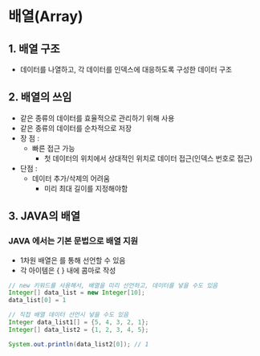 # 배열(Array)

## 1. 배열 구조
- 데이터를 나열하고, 각 데이터를 인덱스에 대응하도록 구성한 데이터 구조
## 2. 배열의 쓰임
- 같은 종류의 데이터를 효율적으로 관리하기 위해 사용
- 같은 종류의 데이터를 순차적으로 저장
- 장 점 :
    - 빠른 접근 가능
        - 첫 데이터의 위치에서 상대적인 위치로 데이터 접근(인덱스 번호로 접근)
- 단점 :
    - 데이터 추가/삭제의 어려움
        - 미리 최대 길이를 지정해야함


## 3.  JAVA의 배열

### JAVA 에서는 기본 문법으로 배열 지원
- 1차원 배열은 를 통해 선언할 수 있음
- 각 아이템은 { } 내에 콤마로 작성


```java
// new 키워드를 사용해서, 배열을 미리 선언하고, 데이터를 넣을 수도 있음
Integer[] data_list = new Integer[10];
data_list[0] = 1

// 직접 배열 데이터 선언시 넣을 수도 있음
Integer data_list1[] = {5, 4, 3, 2, 1};
Integer[] data_list2 = {1, 2, 3, 4, 5};

System.out.println(data_list2[0]); // 1
```
